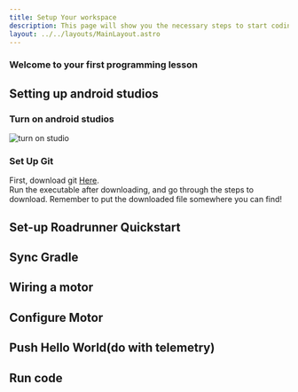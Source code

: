 ```yaml
---
title: Setup Your workspace
description: This page will show you the necessary steps to start coding your FTC robot.
layout: ../../layouts/MainLayout.astro
---
```

### Welcome to your first programming lesson
## Setting up android studios
### Turn on android studios
![turn on studio](https://i.ibb.co/mbbywMk/windows-Shortcut.png)

### Set Up Git
First, download git [Here](src/images/programming/lesson-1/windows-Shortcut.png). \
Run the executable after downloading, and go through the steps to download. Remember to put the downloaded file somewhere you can find!

## Set-up Roadrunner Quickstart
## Sync Gradle
## Wiring a motor
## Configure Motor
## Push Hello World(do with telemetry)
## Run code
